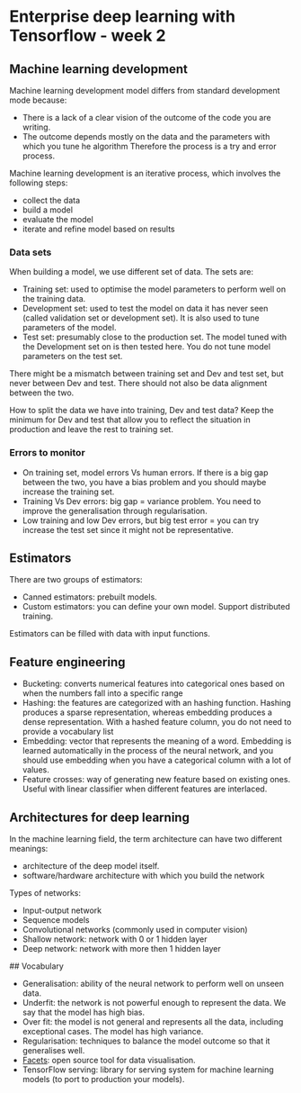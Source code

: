 # Enterprise deep learning with Tensorflow - week 2

## Machine learning development
Machine learning development model differs from standard development mode because:
- There is a lack of a clear vision of the outcome of the code you are writing.
- The outcome depends mostly on the data and the parameters with which you tune he algorithm
Therefore the process is a try and error process.

Machine learning development is an iterative process, which involves the following steps:
- collect the data
- build a model
- evaluate the model
- iterate and refine model based on results

### Data sets
When building a model, we use different set of data.
The sets are:
- Training set: used to optimise the model parameters to perform well on the training data.
- Development set: used to test the model on data it has never seen (called validation set or development set). It is also used to tune parameters of the model.
- Test set: presumably close to the production set.  The model tuned with the Development set on is then tested here. You do not tune model parameters on the test set.

There might be a mismatch between training set and Dev and test set, but never between Dev and test. There should not also be data alignment between the two.

How to split the data we have into training, Dev and test data? Keep the minimum for Dev and test that allow you to reflect the situation in production and leave the rest to training set.

### Errors to monitor
- On training set, model errors Vs human errors. If there is a big gap between the two, you have a bias problem and you should maybe increase the training set.
- Training Vs Dev errors: big gap = variance problem. You need to improve the generalisation through regularisation.
- Low training and low Dev errors, but big test error = you can try increase the test set since it might not be representative.

## Estimators

There are two groups of estimators:
- Canned estimators: prebuilt models.
- Custom estimators: you can define your own model. Support distributed training.

Estimators can be filled with data with input functions.

## Feature engineering
- Bucketing: converts numerical features into categorical ones based on when the numbers fall into a specific range
- Hashing: the features are categorized with an hashing function. Hashing produces a sparse representation, whereas embedding produces a dense representation.
With a hashed feature column, you do not need to provide a vocabulary list
- Embedding: vector that represents the meaning of a word. Embedding is learned automatically in the process of the neural network, and you should use embedding when you have a categorical column with a lot of values.
- Feature crosses: way of generating new feature based on existing ones. Useful with linear classifier
when different features are interlaced.



## Architectures for deep learning

In the machine learning field, the term architecture can have two different meanings:
- architecture of the deep model itself.
- software/hardware architecture with which you build the network

Types of networks:
- Input-output network
- Sequence models
- Convolutional networks (commonly used in computer vision)
- Shallow network: network with 0 or 1 hidden layer
- Deep network: network with more then 1 hidden layer

## Vocabulary

- Generalisation: ability of the neural network to perform well on unseen data.
- Underfit: the network is not powerful enough to represent the data. We say that the model has high bias.
- Over fit: the model is not general and represents all the data, including exceptional cases. The model has high variance.
- Regularisation: techniques to balance the model outcome so that it generalises well.
- [Facets](https://pair-code.github.io/facets/): open source tool for data visualisation.
- TensorFlow serving: library for serving system for machine learning models (to port to production your models).
